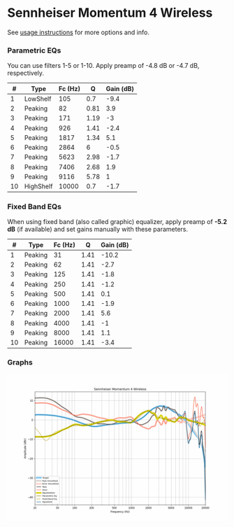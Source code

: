 # Sennheiser Momentum 4 Wireless
See [usage instructions](https://github.com/jaakkopasanen/AutoEq#usage) for more options and info.

### Parametric EQs
You can use filters 1-5 or 1-10. Apply preamp of -4.8 dB or -4.7 dB, respectively.

|   # | Type      |   Fc (Hz) |    Q |   Gain (dB) |
|-----|-----------|-----------|------|-------------|
|   1 | LowShelf  |       105 | 0.7  |        -9.4 |
|   2 | Peaking   |        82 | 0.81 |         3.9 |
|   3 | Peaking   |       171 | 1.19 |        -3   |
|   4 | Peaking   |       926 | 1.41 |        -2.4 |
|   5 | Peaking   |      1817 | 1.34 |         5.1 |
|   6 | Peaking   |      2864 | 6    |        -0.5 |
|   7 | Peaking   |      5623 | 2.98 |        -1.7 |
|   8 | Peaking   |      7406 | 2.68 |         1.9 |
|   9 | Peaking   |      9116 | 5.78 |         1   |
|  10 | HighShelf |     10000 | 0.7  |        -1.7 |

### Fixed Band EQs
When using fixed band (also called graphic) equalizer, apply preamp of **-5.2 dB** (if available) and set gains manually with these parameters.

|   # | Type    |   Fc (Hz) |    Q |   Gain (dB) |
|-----|---------|-----------|------|-------------|
|   1 | Peaking |        31 | 1.41 |       -10.2 |
|   2 | Peaking |        62 | 1.41 |        -2.7 |
|   3 | Peaking |       125 | 1.41 |        -1.8 |
|   4 | Peaking |       250 | 1.41 |        -1.2 |
|   5 | Peaking |       500 | 1.41 |         0.1 |
|   6 | Peaking |      1000 | 1.41 |        -1.9 |
|   7 | Peaking |      2000 | 1.41 |         5.6 |
|   8 | Peaking |      4000 | 1.41 |        -1   |
|   9 | Peaking |      8000 | 1.41 |         1.1 |
|  10 | Peaking |     16000 | 1.41 |        -3.4 |

### Graphs
![](./Sennheiser%20Momentum%204%20Wireless.png)
